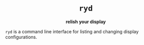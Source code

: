 <div align="center">
  <h1><code>ryd</code></h1>
  <p><strong>relish your display</strong></p>
</div>

`ryd` is a command line interface for listing and changing display configurations.
